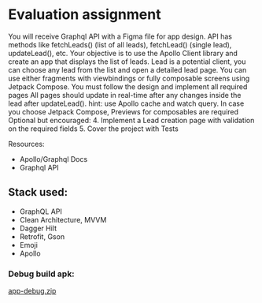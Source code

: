 # Evaluation assignment
You will receive Graphql API with a Figma file for app design. API has methods like fetchLeads() (list of all leads), fetchLead() (single lead), updateLead(), etc. Your objective is to use the Apollo Client library and create an app that displays the list of leads. Lead is a potential client, you can choose any lead from the list and open a detailed lead page. You can use either fragments with viewbindings or fully composable screens using Jetpack Compose. 
You must follow the design and implement all required pages
All pages should update in real-time after any changes inside the lead after updateLead(). hint: use Apollo cache and watch query.
In case you choose Jetpack Compose, Previews for composables are required
Optional but encouraged:
4. Implement a Lead creation page with validation on the required fields
5. Cover the project with Tests 

Resources: 
- Apollo/Graphql Docs
- Graphql API 

## Stack used:
- GraphQL API
- Clean Architecture, MVVM
- Dagger Hilt
- Retrofit, Gson
- Emoji
- Apollo

### Debug build apk:
[app-debug.zip](https://github.com/ManuchekhrT/leads-graphql/files/11516305/app-debug.zip)




